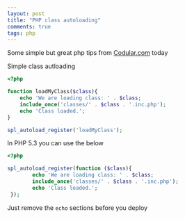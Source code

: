 ```yaml
---
layout: post
title: "PHP class autoloading"
comments: true
tags: php
---
```


Some simple but great php tips from [Codular.com](http://codular.com/php-tips-tricks) today

Simple class autloading

``` php
<?php

function loadMyClass($class){
    echo 'We are loading class: ' . $class;
    include_once('classes/' . $class . '.inc.php');
    echo 'Class loaded.';
}

spl_autoload_register('loadMyClass');
```

In PHP 5.3 you can use the below

``` php
<?php

spl_autoload_register(function ($class){
        echo 'We are loading class: ' . $class;
        include_once('classes/' . $class . '.inc.php');
        echo 'Class loaded.';
 });
```

Just remove the `echo` sections before you deploy